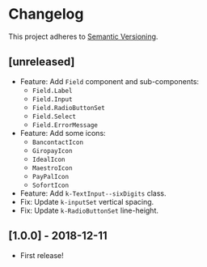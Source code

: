 # Changelog

This project adheres to [Semantic Versioning](http://semver.org/).

## [unreleased]

- Feature: Add `Field` component and sub-components:
  - `Field.Label`
  - `Field.Input`
  - `Field.RadioButtonSet`
  - `Field.Select`
  - `Field.ErrorMessage`
- Feature: Add some icons:
  - `BancontactIcon`
  - `GiropayIcon`
  - `IdealIcon`
  - `MaestroIcon`
  - `PayPalIcon`
  - `SofortIcon`
- Feature: Add `k-TextInput--sixDigits` class.
- Fix: Update `k-inputSet` vertical spacing.
- Fix: Update `k-RadioButtonSet` line-height.

## [1.0.0] - 2018-12-11

- First release!
